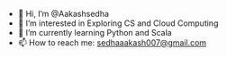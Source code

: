 - 👋 Hi, I’m @Aakashsedha
- 👀 I’m interested in Exploring CS and Cloud Computing
- 🌱 I’m currently learning Python and Scala
- 📫 How to reach me: sedhaaakash007@gmail.com

<!---
Aakashsedha/Aakashsedha is a ✨ special ✨ repository because its `README.md` (this file) appears on your GitHub profile.
You can click the Preview link to take a look at your changes.
--->
